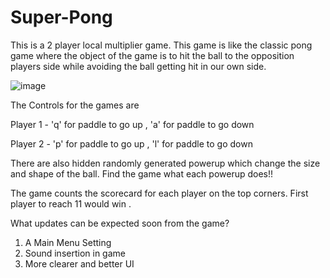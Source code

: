 # Super-Pong

This is a 2 player local multiplier game. This game is like the classic pong game where the object of the game is to hit the ball to the opposition players side while avoiding the ball getting hit in our own side.

![image](https://user-images.githubusercontent.com/93953652/158016173-2d75bb52-196c-4e9a-bf5b-b547fd96f591.png)


The Controls for the games are 

Player 1 - 'q' for paddle to go up ,
           'a' for paddle to go down
           
          
Player 2 - 'p' for paddle to go up ,
           'l' for paddle to go down
           
           
           
There are also hidden randomly generated powerup which change the size and shape of the ball. Find the game what each powerup does!!

The game counts the scorecard for each player on the top corners. First player to reach 11 would win . 

What updates can be expected soon from the game?

1) A Main Menu Setting
2) Sound insertion in game
3) More clearer and better UI



           
    
